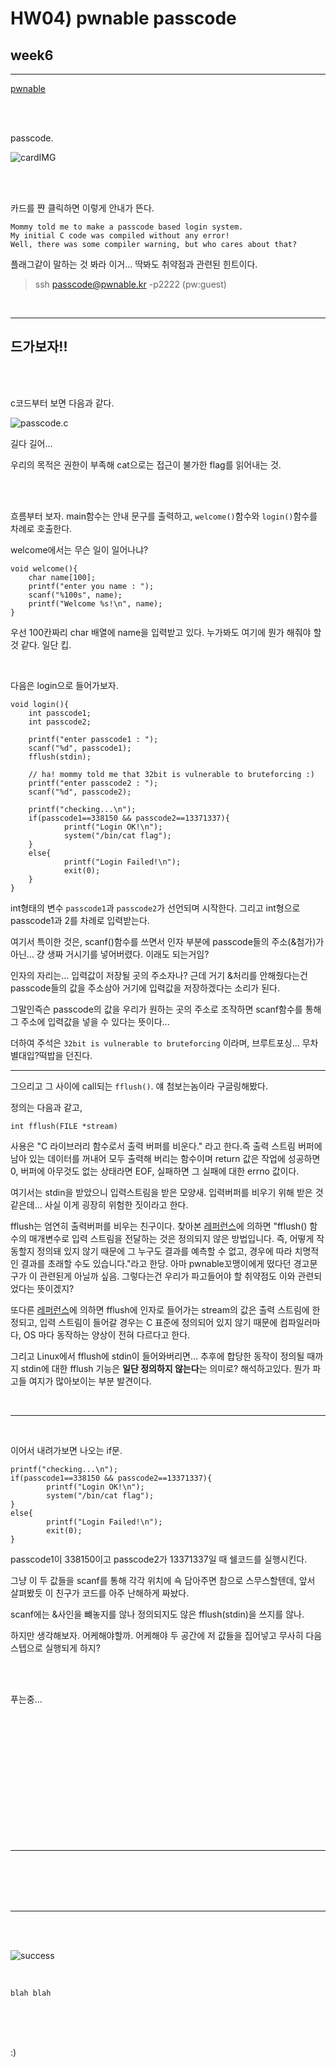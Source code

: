 # HW04) pwnable passcode


## week6 

<hr/>

[pwnable](https://pwnable.kr/play.php)

<br>
<br>

passcode. 

![cardIMG](https://pwnable.kr/img/passcode.png)


<br>
<br>

카드를 쨘 클릭하면 이렇게 안내가 뜬다. 

    Mommy told me to make a passcode based login system.
    My initial C code was compiled without any error!
    Well, there was some compiler warning, but who cares about that?

플래그같이 말하는 것 봐라 이거... 딱봐도 취약점과 관련된 힌트이다. 


> ssh passcode@pwnable.kr -p2222 (pw:guest)




<br>

***


## 드가보자!!


<br>
<br>


c코드부터 보면 다음과 같다.

![passcode.c](/img/04_passcode.c.jpg)

길다 길어... 

우리의 목적은 권한이 부족해 cat으로는 접근이 불가한 flag를 읽어내는 것. 


<br>
<br>


흐름부터 보자. main함수는 안내 문구를 출력하고, `welcome()`함수와 `login()`함수를 차례로 호출한다.

welcome에서는 무슨 일이 일어나냐?

    void welcome(){
        char name[100];
        printf("enter you name : ");
        scanf("%100s", name);
        printf("Welcome %s!\n", name);
    }

우선 100칸짜리 char 배열에 name을 입력받고 있다. 누가봐도 여기에 뭔가 해줘야 할 것 같다. 일단 킵. 

<br>

다음은 login으로 들어가보자. 

    void login(){
        int passcode1;
        int passcode2;

        printf("enter passcode1 : ");
        scanf("%d", passcode1);
        fflush(stdin);

        // ha! mommy told me that 32bit is vulnerable to bruteforcing :)
        printf("enter passcode2 : ");
        scanf("%d", passcode2);

        printf("checking...\n");
        if(passcode1==338150 && passcode2==13371337){
                printf("Login OK!\n");
                system("/bin/cat flag");
        }
        else{
                printf("Login Failed!\n");
                exit(0);
        }
    }

int형태의 변수 `passcode1`과 `passcode2`가 선언되며 시작한다. 그리고 int형으로 passcode1과 2를 차례로 입력받는다.

여기서 특이한 것은, scanf()함수를 쓰면서 인자 부분에 passcode들의 주소(&첨가)가 아닌... 걍 생짜 거시기를 넣어버렸다. 이래도 되는거임? 

인자의 자리는... 입력값이 저장될 곳의 주소자나? 근데 거기 &처리를 안해줬다는건 passcode들의 값을 주소삼아 거기에 입력값을 저장하겠다는 소리가 된다. 

그말인즉슨 passcode의 값을 우리가 원하는 곳의 주소로 조작하면 scanf함수를 통해 그 주소에 입력값을 넣을 수 있다는 뜻이다... 


더하여 주석은 `32bit is vulnerable to bruteforcing` 이라며, 브루트포싱... 무차별대입?떡밥을 던진다.  

<hr>

그으리고 그 사이에 call되는 `fflush()`. 얘 첨보는놈이라 구글링해봤다. 

정의는 다음과 같고, 

    int fflush(FILE *stream)


사용은 "C 라이브러리 함수로서 출력 버퍼를 비운다." 라고 한다.즉 출력 스트림 버퍼에 남아 있는 데이터를 꺼내어 모두 출력해 버리는 함수이며 return 값은 작업에 성공하면 0, 버퍼에 아무것도 없는 상태라면 EOF, 실패하면 그 실패에 대한 errno 값이다. 

여기서는 stdin을 받았으니 입력스트림을 받은 모양새. 입력버퍼를 비우기 위해 받은 것 같은데... 사실 이게 굉장히 위험한 짓이라고 한다. 

fflush는 엄연히 출력버퍼를 비우는 친구이다. 찾아본 [레퍼런스](https://8ublictip.tistory.com/6)에 의하면 "fflush() 함수의 매개변수로 입력 스트림을 전달하는 것은 정의되지 않은 방법입니다. 즉, 어떻게 작동할지 정의돼 있지 않기 때문에 그 누구도 결과를 예측할 수 없고, 경우에 따라 치명적인 결과를 초래할 수도 있습니다."라고 한당. 아마 pwnable꼬맹이에게 떴다던 경고문구가 이 관련된게 아닐까 싶음. 그렇다는건 우리가 파고들어야 할 취약점도 이와 관련되었다는 뜻이겠지? 

또다른 [레퍼런스](http://andyader.blogspot.com/2013/09/fflush.html)에 의하면 fflush에 인자로 들어가는 stream의 값은 출력 스트림에 한정되고, 입력 스트림이 들어갈 경우는 C 표준에 정의되어 있지 않기 때문에 컴파일러마다, OS 마다 동작하는 양상이 전혀 다르다고 한다. 

그리고 Linux에서 fflush에 stdin이 들어와버리면... 추후에 합당한 동작이 정의될 때까지 stdin에 대한 fflush 기능은 **일단 정의하지 않는다**는 의미로? 해석하고있다. 뭔가 파고들 여지가 많아보이는 부분 발견이다. 

<br><hr><br>

이어서 내려가보면 나오는 if문. 

    printf("checking...\n");
    if(passcode1==338150 && passcode2==13371337){
            printf("Login OK!\n");
            system("/bin/cat flag");
    }
    else{
            printf("Login Failed!\n");
            exit(0);
    }

passcode1이 338150이고 passcode2가 13371337일 때 쉘코드를 실행시킨다. 

그냥 이 두 값들을 scanf를 통해 각각 위치에 쇽 담아주면 참으로 스무스할텐데, 앞서 살펴봤듯 이 친구가 코드를 아주 난해하게 짜놨다. 

scanf에는 &사인을 뺴놓지를 않나 정의되지도 않은 fflush(stdin)을 쓰지를 않나. 

하지만 생각해보자. 어케해야할까. 어케해야 두 공간에 저 값들을 집어넣고 무사히 다음 스텝으로 실행되게 하지? 




<br>
<br>



푸는중...

<br>
<br>



<br>
<br>





<br>
<br>





<br>
<br>





<br>
<br>





<br>





<br>
<hr>
<br>



<br>




<br>
<br>

<hr/>

<br>
<br>



![success](/)

<br>

    blah blah



<br>
<br>
<br>



:)




